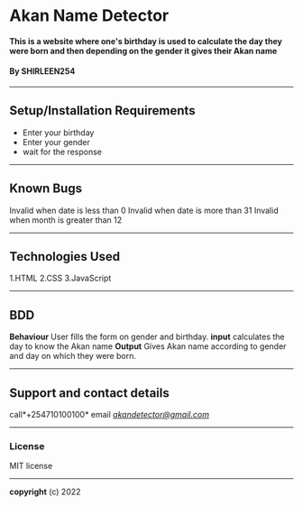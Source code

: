 # Akan Name Detector
#### This is a website where one's birthday is used to calculate the day they were born and then depending on the gender it gives their Akan name
#### By **SHIRLEEN254**
_________
## Setup/Installation Requirements
* Enter your birthday
* Enter your gender
* wait for the response
________
## Known Bugs
Invalid when date is less than 0 
Invalid when date is more than 31
Invalid when month is greater than 12
________
## Technologies Used
   1.HTML
     2.CSS
       3.JavaScript
________
## BDD
**Behaviour**
User fills the form on gender and birthday.
**input**
calculates the day to know the Akan name
**Output**
Gives Akan name according to gender and day on which they were born.
________
## Support and contact details
call*+254710100100* 
email *akandetector@gmail.com*
________
### License
MIT license
________
**copyright**
(c) 2022
